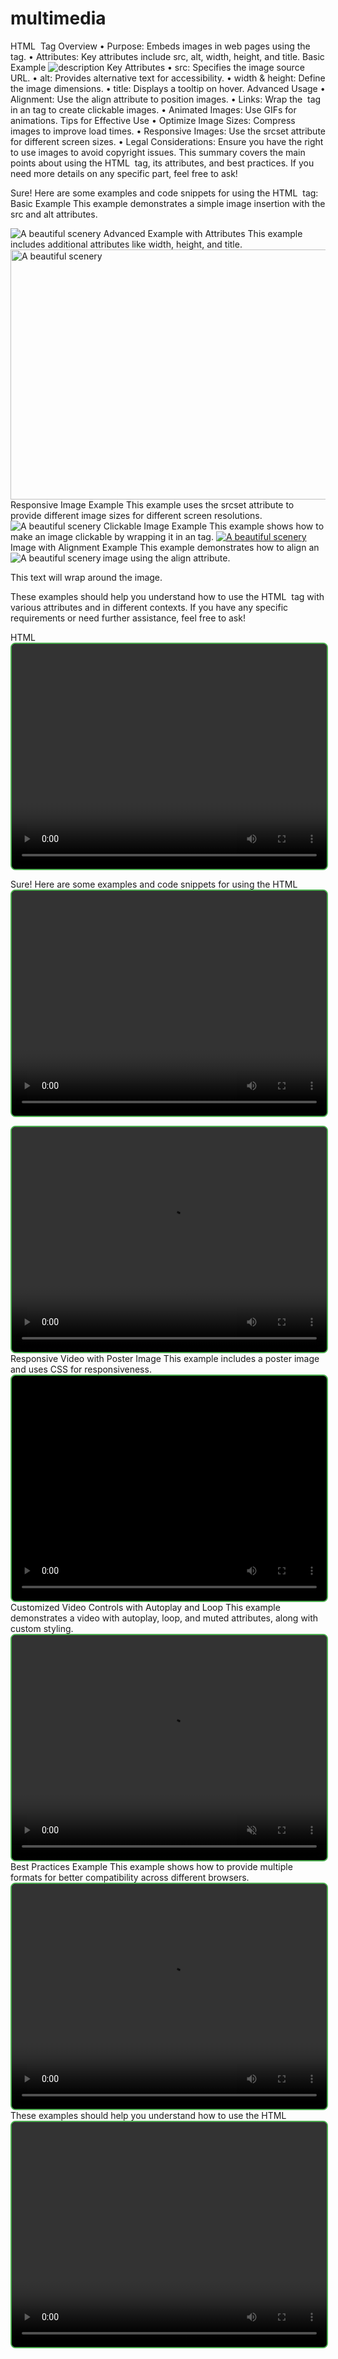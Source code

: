 
<h1>multimedia</h1>
HTML <img> Tag Overview
	• Purpose: Embeds images in web pages using the <img> tag.
	• Attributes: Key attributes include src, alt, width, height, and title.
Basic Example
<img src="image_url" alt="description">
Key Attributes
	• src: Specifies the image source URL.
	• alt: Provides alternative text for accessibility.
	• width & height: Define the image dimensions.
	• title: Displays a tooltip on hover.
Advanced Usage
	• Alignment: Use the align attribute to position images.
	• Links: Wrap the <img> tag in an <a> tag to create clickable images.
	• Animated Images: Use GIFs for animations.
Tips for Effective Use
	• Optimize Image Sizes: Compress images to improve load times.
	• Responsive Images: Use the srcset attribute for different screen sizes.
	• Legal Considerations: Ensure you have the right to use images to avoid copyright issues.
This summary covers the main points about using the HTML <img> tag, its attributes, and best practices. If you need more details on any specific part, feel free to ask!


Sure! Here are some examples and code snippets for using the HTML <img> tag:
Basic Example
This example demonstrates a simple image insertion with the src and alt attributes.
<!DOCTYPE html>
<html>
<head>
    <title>Basic Image Example</title>
</head>
<body>
    <img src="https://example.com/image.jpg" alt="A beautiful scenery">
</body>
</html>
Advanced Example with Attributes
This example includes additional attributes like width, height, and title.
<!DOCTYPE html>
<html>
<head>
    <title>Advanced Image Example</title>
</head>
<body>
    <img src="https://example.com/image.jpg" alt="A beautiful scenery" width="600" height="400" title="Scenery Image">
</body>
</html>
Responsive Image Example
This example uses the srcset attribute to provide different image sizes for different screen resolutions.
<!DOCTYPE html>
<html>
<head>
    <title>Responsive Image Example</title>
</head>
<body>
    <img src="https://example.com/image-small.jpg" 
         srcset="https://example.com/image-small.jpg 600w, 
                 https://example.com/image-medium.jpg 1200w, 
                 https://example.com/image-large.jpg 1800w" 
         sizes="(max-width: 600px) 600px, 
                (max-width: 1200px) 1200px, 
                1800px" 
         alt="A beautiful scenery">
</body>
</html>
Clickable Image Example
This example shows how to make an image clickable by wrapping it in an <a> tag.
<!DOCTYPE html>
<html>
<head>
    <title>Clickable Image Example</title>
</head>
<body>
    <a href="https://example.com">
        <img src="https://example.com/image.jpg" alt="A beautiful scenery">
    </a>
</body>
</html>
Image with Alignment Example
This example demonstrates how to align an image using the align attribute.
<!DOCTYPE html>
<html>
<head>
    <title>Image Alignment Example</title>
</head>
<body>
    <img src="https://example.com/image.jpg" alt="A beautiful scenery" align="left">
    <p>This text will wrap around the image.</p>
</body>
</html>
These examples should help you understand how to use the HTML <img> tag with various attributes and in different contexts. If you have any specific requirements or need further assistance, feel free to ask!









HTML <video> Tag Overview
	• Purpose: Embeds video content in web pages using the <video> tag.
	• Supported Formats: MP4, WebM, and Ogg.
Basic Syntax
<video src="video_url" controls></video>
	• src: Specifies the URL of the video file.
	• controls: Adds default video controls (play, pause, volume).
Key Attributes
	• autoplay: Starts playing the video automatically.
	• preload: Provides a hint to the browser about the best user experience.
	• loop: Automatically loops the video.
	• height & width: Set the dimensions of the video.
	• muted: Mutes the audio.
	• poster: Displays an image preview before the video loads.
Example Usage
Basic Video Example
<video width="320" height="240" controls>
    <source src="video.mp4" type="video/mp4">
    Your browser does not support the video tag.
</video>
Responsive Video with Poster Image
<video controls poster="poster_image.png">
    <source src="video.mp4" type="video/mp4">
</video>
	• CSS for Responsiveness:
video {
    max-width: 100%;
    height: auto;
    display: block;
    margin: 0 auto;
}
Customized Video Controls with Autoplay and Loop
<video controls autoplay loop muted>
    <source src="video.mp4" type="video/mp4">
</video>
	• CSS for Styling:
video {
    width: 640px;
    height: 360px;
    border: 2px solid #4CAF50;
    border-radius: 8px;
    background-color: #000;
}
Best Practices
	• Provide Multiple Formats: Ensure compatibility across different browsers.
	• Optimize Video Size: Compress videos to reduce loading times.
	• Use the controls Attribute: Add playback controls for user interaction.
	• Set Appropriate Dimensions: Maintain consistent layout and prevent shifts.
FAQs
	• Embedding a Video: Use the <video> element with src or nested <source> elements.
	• Common Attributes: controls, autoplay, loop, muted.
	• Multiple Formats: Use multiple <source> elements for compatibility.
	• Fallback Content: Include fallback content for unsupported browsers.
	• Responsive Video: Use CSS to make the video responsive.
This detailed summary covers the main points about using the HTML <video> tag, its attributes, examples, best practices, and FAQs. If you need more details on any specific part, feel free to ask!

Sure! Here are some examples and code snippets for using the HTML <video> tag:
Basic Video Example
This example demonstrates a simple video insertion with the src and controls attributes.
<!DOCTYPE html>
<html>
<head>
    <title>Basic Video Example</title>
</head>
<body>
    <video width="320" height="240" controls>
        <source src="video.mp4" type="video/mp4">
        Your browser does not support the video tag.
    </video>
</body>
</html>
Responsive Video with Poster Image
This example includes a poster image and uses CSS for responsiveness.
<!DOCTYPE html>
<html>
<head>
    <title>Responsive Video Example</title>
    <style>
        video {
            max-width: 100%;
            height: auto;
            display: block;
            margin: 0 auto;
        }
    </style>
</head>
<body>
    <video controls poster="poster_image.png">
        <source src="video.mp4" type="video/mp4">
        Your browser does not support the video tag.
    </video>
</body>
</html>
Customized Video Controls with Autoplay and Loop
This example demonstrates a video with autoplay, loop, and muted attributes, along with custom styling.
<!DOCTYPE html>
<html>
<head>
    <title>Customized Video Example</title>
    <style>
        video {
            width: 640px;
            height: 360px;
            border: 2px solid #4CAF50;
            border-radius: 8px;
            background-color: #000;
        }
    </style>
</head>
<body>
    <video controls autoplay loop muted>
        <source src="video.mp4" type="video/mp4">
        Your browser does not support the video tag.
    </video>
</body>
</html>
Best Practices Example
This example shows how to provide multiple formats for better compatibility across different browsers.
<!DOCTYPE html>
<html>
<head>
    <title>Best Practices Video Example</title>
</head>
<body>
    <video width="640" height="360" controls>
        <source src="video.mp4" type="video/mp4">
        <source src="video.webm" type="video/webm">
        <source src="video.ogv" type="video/ogg">
        Your browser does not support the video tag.
    </video>
</body>
</html>
These examples should help you understand how to use the HTML <video> tag with various attributes and in different contexts. If you have any specific requirements or need further assistance, feel free to ask!








SVG (Scalable Vector Graphics) Overview
	• Definition: SVG is an XML-based markup language for creating two-dimensional vector graphics.
	• Advantages: Resolution-independent, smaller file sizes, browser compatibility, and seamless integration with HTML, CSS, and JavaScript.
Key Features
	• Dynamic Graphics: Supports interactive and animated graphics.
	• Smaller File Size: More efficient than raster images.
	• Browser Compatibility: Works across all major browsers.
	• Versatility: Suitable for icons, logos, charts, and maps.
Integration with HTML
	• Inline SVG: Embed directly within HTML using the <svg> element.
	• External SVG: Link to external files using <object> or <img> elements.
	• CSS Background: Use SVG images as CSS backgrounds.
	• JavaScript Manipulation: Create or modify SVG elements dynamically.
Example
Inline SVG Example
<!DOCTYPE html>
<html lang="en">
<head>
    <meta charset="UTF-8">
    <meta name="viewport" content="width=device-width, initial-scale=1.0">
    <title>Inline SVG Example</title>
</head>
<body>
    <h2>SVG Image Example</h2>
    <svg width="100" height="100">
        <circle cx="50" cy="50" r="40" fill="red" />
    </svg>
</body>
</html>
Applications
	• Web Graphics: Logos, icons, buttons, and illustrations.
	• Data Visualization: Charts, graphs, and maps.
	• Responsive Design: Scales without losing quality.
	• Animation: Supports interactive and dynamic elements.
	• Icon Systems: Scalable and flexible for various uses.
	• Print Media: High-quality images for print output.
Benefits
	• Scalability: No loss of quality when resized.
	• Interactivity: Supports scripting and animation.
	• Performance: Smaller file sizes lead to faster load times.
	• Accessibility: Can be made accessible to screen readers.
	• CSS Styling: Greater control over appearance.
This summary covers the main points about SVG, its features, integration methods, applications, and benefits. If you need more details on any specific part, feel free to ask!

Absolutely! Here are some more examples of using SVG in different contexts:
SVG Rectangle Example
This example demonstrates how to draw a rectangle with SVG.
<!DOCTYPE html>
<html>
<head>
    <title>SVG Rectangle Example</title>
</head>
<body>
    <svg width="200" height="200">
        <rect x="50" y="50" width="100" height="100" fill="blue" />
    </svg>
</body>
</html>
SVG Line Example
This example shows how to draw a line with SVG.
<!DOCTYPE html>
<html>
<head>
    <title>SVG Line Example</title>
</head>
<body>
    <svg width="200" height="200">
        <line x1="0" y1="0" x2="200" y2="200" stroke="black" stroke-width="2" />
    </svg>
</body>
</html>
SVG Polygon Example
This example demonstrates how to draw a polygon with SVG.
<!DOCTYPE html>
<html>
<head>
    <title>SVG Polygon Example</title>
</head>
<body>
    <svg width="200" height="200">
        <polygon points="100,10 40,198 190,78 10,78 160,198" fill="lime" stroke="purple" stroke-width="1" />
    </svg>
</body>
</html>
SVG Path Example
This example shows how to draw a complex shape using the path element.
<!DOCTYPE html>
<html>
<head>
    <title>SVG Path Example</title>
</head>
<body>
    <svg width="200" height="200">
        <path d="M10 80 Q 95 10 180 80 T 350 80" fill="none" stroke="red" stroke-width="2" />
    </svg>
</body>
</html>
SVG Text Example
This example demonstrates how to add text to an SVG.
<!DOCTYPE html>
<html>
<head>
    <title>SVG Text Example</title>
</head>
<body>
    <svg width="200" height="200">
        <text x="10" y="50" font-family="Verdana" font-size="35" fill="blue">Hello, SVG!</text>
    </svg>
</body>
</html>
These examples should give you a good understanding of how to use SVG to create various shapes and text. If you have any specific requirements or need further assistance, feel free to ask!

SVG (Scalable Vector Graphics) Overview
	• Definition: SVG is an XML-based format for creating two-dimensional vector graphics.
	• Advantages:
		○ Scalability: SVG images scale without losing quality, making them ideal for responsive designs.
		○ File Size: Often smaller than bitmap images, reducing load times.
		○ Editability: Easily edited with text editors for quick changes.
		○ Accessibility: Accessible to screen readers, enhancing web accessibility.
		○ Animation: Supports CSS and JavaScript animations for interactive graphics.
Differences Between SVG and Canvas
	• SVG:
		○ Describes 2D graphics in XML.
		○ Resolution-independent.
		○ Supports event handlers.
		○ Automatically re-renders shapes when attributes change.
	• Canvas:
		○ Draws 2D graphics with JavaScript.
		○ Resolution-dependent.
		○ Does not support event handlers.
		○ Renders pixel by pixel and does not remember the drawn graphics.
Examples
	1. Drawing a Line: html <svg height="250" width="600"> <line x1="10" y1="10" x2="400" y2="400" style="stroke:rgb(0,0,255);stroke-width:3" /> </svg> 
	2. Drawing a Circle: html <svg width="200" height="200"> <circle cx="80" cy="80" r="50" stroke="black" stroke-width="2" fill="grey" /> </svg> 
	3. Drawing a Rectangle: html <svg width="400" height="100"> <rect width="400" height="100" style="fill:rgb(0,0,255);stroke-width:10;stroke:rgb(0,0,0)" /> </svg> 
	4. Drawing a Rounded Rectangle: html <svg width="400" height="380"> <rect x="80" y="20" rx="20" ry="20" width="150" height="150" style="fill:orange;stroke:black;stroke-width:2;opacity:0.5" /> </svg> 
	5. Drawing a Star: html <svg width="300" height="200"> <polygon points="100,10 40,198 190,78 10,78 160,198" style="fill:grey;stroke:orange;stroke-width:5;fill-rule:evenodd" /> </svg> : html GeeksforGeeks ```
FAQs
	• SVG vs. Raster Images: SVG uses mathematical equations for rendering shapes, allowing infinite scalability without pixelation.
	• Main Components: Elements like <circle>, <rect>, <path> define shapes, paths, and text.
	• ViewBox Attribute: Defines the coordinate system and scaling of SVG content.
	• CSS Styling: CSS can style SVG elements directly using selectors.
	• XML Role: SVG is written in XML, providing a structured and readable format.
This summary covers the main points about SVG, its features, differences with Canvas, examples, and FAQs. If you need more details on any specific part, feel free to ask!














HTML <canvas> Element Overview
	• Purpose: The <canvas> element is used to draw graphics via JavaScript.
	• Container: It acts as a container for graphics, requiring JavaScript to draw.
Basic Example
<!DOCTYPE html>
<html>
<head>
    <title>HTML Canvas Example</title>
</head>
<body>
    <canvas id="myCanvas" width="500" height="300"></canvas>
    <script>
        var canvas = document.getElementById("myCanvas");
        var context = canvas.getContext("2d");
        context.beginPath();
        context.lineWidth = "8";
        context.strokeStyle = "green";
        context.moveTo(100, 250);
        context.lineTo(150, 50);
        context.lineTo(250, 250);
        context.stroke();
    </script>
</body>
</html>
Key Properties and Methods
	• Colors, Styles, and Shadows:
		○ fillStyle: Color or pattern used to fill shapes.
		○ strokeStyle: Color or pattern for strokes.
		○ shadowColor, shadowBlur, shadowOffsetX, shadowOffsetY: Shadow properties.
	• Line Styles:
		○ lineCap, lineJoin, lineWidth, miterLimit: Define line appearance.
	• Rectangles:
		○ rect(), fillRect(), strokeRect(), clearRect(): Methods to draw and manipulate rectangles.
	• Paths:
		○ fill(), stroke(), beginPath(), moveTo(), closePath(), lineTo(), clip(), quadraticCurveTo(), bezierCurveTo(), arc(), arcTo(), isPointInPath(): Methods to create and manipulate paths.
	• Transformations:
		○ scale(), rotate(), translate(), transform(), setTransform(): Methods to transform drawings.
	• Text:
		○ font, textAlign, textBaseline: Text properties.
		○ fillText(), strokeText(), measureText(): Methods to draw and measure text.
	• Pixel Manipulation:
		○ width, height: Canvas dimensions.
		○ createImageData(), getImageData(), putImageData(): Methods for pixel manipulation.
	• Compositing & Image Drawing:
		○ globalAlpha: Transparency value.
		○ drawImage(): Method to draw images or videos on the canvas.
This summary covers the main points about the HTML <canvas> element, its properties, methods, and examples. If you need more details on any specific part, feel free to ask!



Sure! Here are some more examples of using the HTML <canvas> element to create different graphics:
Drawing a Circle
This example demonstrates how to draw a circle on the canvas.
<!DOCTYPE html>
<html>
<head>
    <title>Canvas Circle Example</title>
</head>
<body>
    <canvas id="myCanvas" width="400" height="400"></canvas>
    <script>
        var canvas = document.getElementById("myCanvas");
        var context = canvas.getContext("2d");
        context.beginPath();
        context.arc(200, 200, 100, 0, 2 * Math.PI);
        context.fillStyle = "blue";
        context.fill();
        context.stroke();
    </script>
</body>
</html>
Drawing a Rectangle
This example shows how to draw a rectangle on the canvas.
<!DOCTYPE html>
<html>
<head>
    <title>Canvas Rectangle Example</title>
</head>
<body>
    <canvas id="myCanvas" width="400" height="400"></canvas>
    <script>
        var canvas = document.getElementById("myCanvas");
        var context = canvas.getContext("2d");
        context.fillStyle = "green";
        context.fillRect(50, 50, 300, 200);
    </script>
</body>
</html>
Drawing a Gradient
This example demonstrates how to create a gradient on the canvas.
<!DOCTYPE html>
<html>
<head>
    <title>Canvas Gradient Example</title>
</head>
<body>
    <canvas id="myCanvas" width="400" height="400"></canvas>
    <script>
        var canvas = document.getElementById("myCanvas");
        var context = canvas.getContext("2d");
        var gradient = context.createLinearGradient(0, 0, 400, 0);
        gradient.addColorStop(0, "red");
        gradient.addColorStop(1, "yellow");
        context.fillStyle = gradient;
        context.fillRect(0, 0, 400, 400);
    </script>
</body>
</html>
Drawing Text
This example shows how to draw text on the canvas.
<!DOCTYPE html>
<html>
<head>
    <title>Canvas Text Example</title>
</head>
<body>
    <canvas id="myCanvas" width="400" height="400"></canvas>
    <script>
        var canvas = document.getElementById("myCanvas");
        var context = canvas.getContext("2d");
        context.font = "30px Arial";
        context.fillText("Hello, Canvas!", 50, 100);
        context.strokeText("Hello, Canvas!", 50, 150);
    </script>
</body>
</html>
Drawing an Image
This example demonstrates how to draw an image on the canvas.
<!DOCTYPE html>
<html>
<head>
    <title>Canvas Image Example</title>
</head>
<body>
    <canvas id="myCanvas" width="400" height="400"></canvas>
    <script>
        var canvas = document.getElementById("myCanvas");
        var context = canvas.getContext("2d");
        var img = new Image();
        img.onload = function() {
            context.drawImage(img, 0, 0);
        };
        img.src = "https://example.com/image.jpg";
    </script>
</body>
</html>
These examples should help you understand how to use the HTML <canvas> element to create various graphics. If you have any specific requirements or need further assistance, feel free to ask!
















HTML DOM Audio/Video Overview
	• Purpose: Control audio and video elements programmatically using HTML DOM properties and methods.
	• Elements: <audio> and <video> tags for embedding media with controls.
Key Methods
	• Audio/Video Methods:
		○ play(): Starts playing the media.
		○ pause(): Pauses the media.
		○ load(): Reloads the media element.
		○ canPlayType(): Checks if the browser can play a specified media type.
Key Properties
	• Audio/Video Properties:
		○ currentTime: Gets or sets the current playback position.
		○ duration: Returns the length of the media.
		○ paused: Indicates if the media is paused.
		○ muted: Gets or sets the mute state.
		○ volume: Gets or sets the audio volume.
Example Usage
Audio Element
<audio controls>
    <source src="audiofile.mp3" type="audio/mpeg">
    Your browser does not support the audio element.
</audio>
Video Element
<video width="320" height="240" controls>
    <source src="videofile.mp4" type="video/mp4">
    Your browser does not support the video element.
</video>
Best Practices
	• Multiple Formats: Provide media in various formats (e.g., MP4, WebM, Ogg) for compatibility.
	• Fallback Content: Include alternative text or links for unsupported browsers.
	• Custom Controls: Use JavaScript for custom playback controls.
	• Optimize File Sizes: Compress media files to improve load times.
This summary covers the main points about controlling audio and video elements using HTML DOM properties and methods. If you need more details on any specific part, feel free to ask!
Sure! Here are some examples and code snippets for controlling audio and video elements using HTML DOM properties and methods:
Audio Element Example
This example demonstrates how to control an audio element using JavaScript.
<!DOCTYPE html>
<html>
<head>
    <title>Audio Control Example</title>
</head>
<body>
    <audio id="myAudio" controls>
        <source src="audiofile.mp3" type="audio/mpeg">
        Your browser does not support the audio element.
    </audio>
    <br>
    <button onclick="playAudio()">Play</button>
    <button onclick="pauseAudio()">Pause</button>
    <button onclick="muteAudio()">Mute</button>
    <button onclick="unmuteAudio()">Unmute</button>
<script>
        var audio = document.getElementById("myAudio");
function playAudio() {
            audio.play();
        }
function pauseAudio() {
            audio.pause();
        }
function muteAudio() {
            audio.muted = true;
        }
function unmuteAudio() {
            audio.muted = false;
        }
    </script>
</body>
</html>
Video Element Example
This example shows how to control a video element using JavaScript.
<!DOCTYPE html>
<html>
<head>
    <title>Video Control Example</title>
</head>
<body>
    <video id="myVideo" width="320" height="240" controls>
        <source src="videofile.mp4" type="video/mp4">
        Your browser does not support the video element.
    </video>
    <br>
    <button onclick="playVideo()">Play</button>
    <button onclick="pauseVideo()">Pause</button>
    <button onclick="muteVideo()">Mute</button>
    <button onclick="unmuteVideo()">Unmute</button>
<script>
        var video = document.getElementById("myVideo");
function playVideo() {
            video.play();
        }
function pauseVideo() {
            video.pause();
        }
function muteVideo() {
            video.muted = true;
        }
function unmuteVideo() {
            video.muted = false;
        }
    </script>
</body>
</html>
Custom Controls Example
This example demonstrates how to create custom controls for a video element.
<!DOCTYPE html>
<html>
<head>
    <title>Custom Video Controls Example</title>
</head>
<body>
    <video id="customVideo" width="320" height="240">
        <source src="videofile.mp4" type="video/mp4">
        Your browser does not support the video element.
    </video>
    <br>
    <button onclick="playCustomVideo()">Play</button>
    <button onclick="pauseCustomVideo()">Pause</button>
    <button onclick="muteCustomVideo()">Mute</button>
    <button onclick="unmuteCustomVideo()">Unmute</button>
<script>
        var customVideo = document.getElementById("customVideo");
function playCustomVideo() {
            customVideo.play();
        }
function pauseCustomVideo() {
            customVideo.pause();
        }
function muteCustomVideo() {
            customVideo.muted = true;
        }
function unmuteCustomVideo() {
            customVideo.muted = false;
        }
    </script>
</body>
</html>
These examples should help you understand how to control audio and video elements using HTML DOM properties and methods. If you have any specific requirements or need further assistance, feel free to ask!
















SVG Elements Overview
	• Definition: SVG (Scalable Vector Graphics) is an XML-based format for creating two-dimensional vector graphics that can be scaled without losing quality.
	• Usage: SVG is used for creating graphics and animations similar to HTML canvas.
Key SVG Elements
	1. <a>: Creates hyperlinks.
	2. <animate>: Animates attributes or properties over time.
	3. <circle>: Draws circles with specified center points and radii.
	4. <rect>: Creates rectangles.
	5. <polygon>: Defines closed shapes with connected straight lines.
	6. <path>: Defines complex shapes with a series of commands.
Example Usage
Adding an Image and Creating a Polygon
<!DOCTYPE html>
<html>
<body>
    <center>
        <h1 style="color:green;">GeeksforGeeks</h1>
        <b>SVG Elements Image and Polygon</b>
        <svg width="200" height="200" xmlns="http://www.w3.org/2000/svg">
            <image href="https://media.geeksforgeeks.org/wp-content/cdn-uploads/20190710102234/download3.png" height="150" width="150" />
        </svg>
        <svg width="200px" height="200px">
            <polygon points="100, 100 15, 205 150, 7 20, 0" fill="green" stroke="yellow" />
        </svg>
    </center>
</body>
</html>
Benefits of SVG
	• Scalability: Maintains quality at any size.
	• Interactivity: Supports animations and user interactions.
	• Accessibility: Can be made accessible to screen readers.
	• Performance: Smaller file sizes lead to faster load times.
This summary covers the main points about SVG elements, their usage, and benefits. If you need more details on any specific part, feel free to ask!



